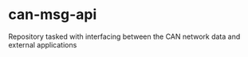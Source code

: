 # can-msg-api
Repository tasked with interfacing between the CAN network data and external applications 
